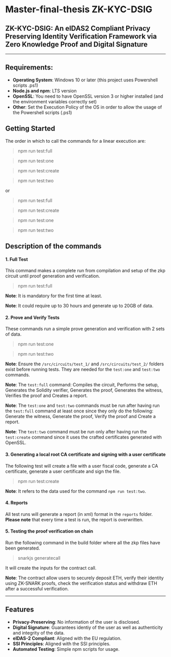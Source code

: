 # Master-final-thesis ZK-KYC-DSIG

## **ZK-KYC-DSIG: An eIDAS2 Compliant Privacy Preserving Identity Verification Framework via Zero Knowledge Proof and Digital Signature**

---

## Requirements:

- **Operating System**: Windows 10 or later (this project uses Powershell scripts .ps1)
- **Node.js and npm**: LTS version
- **OpenSSL**: You need to have OpenSSL version 3 or higher installed (and the environment variables correctly set)
- **Other**: Set the Execution Policy of the OS in order to allow the usage of the Powershell scripts (.ps1)

## Getting Started

The order in which to call the commands for a linear execution are:

> npm run test:full

> npm run test:one

> npm run test:create

> npm run test:two

or

> npm run test:full

> npm run test:create

> npm run test:one

> npm run test:two

## Description of the commands

#### 1. Full Test

This command makes a complete run from compilation and setup of the zkp circuit until proof generation and verification.

> npm run test:full

**Note**: It is mandatory for the first time at least.

**Note**: It could require up to 30 hours and generate up to 20GB of data.

#### 2. Prove and Verify Tests

These commands run a simple prove generation and verification with 2 sets of data.

> npm run test:one

> npm run test:two

**Note**: Ensure the `/src/circuits/test_1/` and `/src/circuits/test_2/` folders exist before running tests. They are needed for the `test:one` and `test:two` commands.

**Note**: The `test:full` command: Compiles the circuit, Performs the setup, Generates the Solidity verifier, Generates the proof, Generates the witness, Verifies the proof and Creates a report.

**Note**: The `test:one` and `test:two` commands must be run after having run the `test:full` command at least once since they only do the following: Generate the witness, Generate the proof, Verify the proof and Create a report.

**Note**: The `test:two` command must be run only after having run the `test:create` command since it uses the crafted certificates generated with OpenSSL.

#### 3. Generating a local root CA certificate and signing with a user certificate

The following test will create a file with a user fiscal code, generate a CA certificate, generate a user certificate and sign the file.

> npm run test:create

**Note**: It refers to the data used for the command `npm run test:two`.

#### 4. Reports

All test runs will generate a report (in xml) format in the `reports` folder. **Please note** that every time a test is run, the report is overwritten.

#### 5. Testing the proof verification on chain

Run the following command in the build folder where all the zkp files have been generated.

> snarkjs generatecall

It will create the inputs for the contract call.

**Note**: The contract allow users to securely deposit ETH, verify their identity using ZK-SNARK proofs, check the verification status and withdraw ETH after a successful verification.

---

## Features

- **Privacy-Preserving**: No information of the user is disclosed.
- **Digital Signature**: Guarantees identiy of the user as well as authenticity and integrity of the data.
- **eIDAS-2 Compliant**: Aligned with the EU regulation.
- **SSI Principles**: Aligned with the SSI principles.
- **Automated Testing**: Simple npm scripts for usage.
